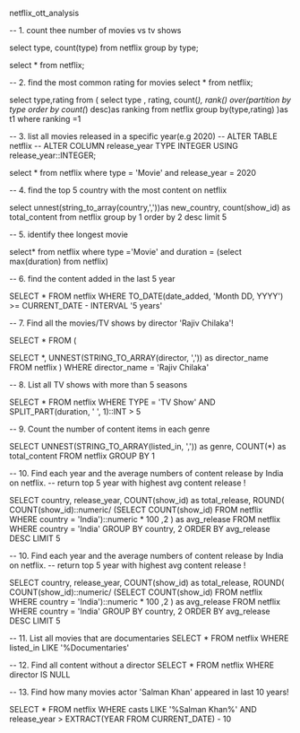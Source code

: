 netflix_ott_analysis

-- 1. count thee number of movies vs tv shows

select type,
count(type) 
from netflix 
group by type;

select * from netflix;



-- 2. find the most common rating for movies 
select * from netflix;

select type,rating
from
(
select type , rating, count(*),
rank() over(partition by type order by count(*) desc)as ranking
from netflix
group by(type,rating)
)as t1
where ranking =1




-- 3. list all movies released in a  specific year(e.g 2020)
-- ALTER TABLE netflix
-- ALTER COLUMN release_year TYPE INTEGER USING release_year::INTEGER;

select * from netflix where
type = 'Movie' and 
release_year = 2020



-- 4. find the top 5 country with the most content on netflix

select 
unnest(string_to_array(country,','))as new_country,
count(show_id) as total_content
from netflix
group by 1
order by 2 desc
limit 5



-- 5. identify thee  longest movie

select* from netflix
where type ='Movie'
and
duration = (select max(duration)  from netflix)


-- 6. find the content added in the last 5 year

SELECT
*
FROM netflix
WHERE TO_DATE(date_added, 'Month DD, YYYY') >= CURRENT_DATE - INTERVAL '5 years'


-- 7. Find all the movies/TV shows by director 'Rajiv Chilaka'!


SELECT *
FROM
(

SELECT 
	*,
	UNNEST(STRING_TO_ARRAY(director, ',')) as director_name
FROM 
netflix
)
WHERE 
	director_name = 'Rajiv Chilaka'


-- 8. List all TV shows with more than 5 seasons

SELECT *
FROM netflix
WHERE 
	TYPE = 'TV Show'
	AND
	SPLIT_PART(duration, ' ', 1)::INT > 5



-- 9. Count the number of content items in each genre

SELECT 
	UNNEST(STRING_TO_ARRAY(listed_in, ',')) as genre,
	COUNT(*) as total_content
FROM netflix
GROUP BY 1



-- 10. Find each year and the average numbers of content release by India on netflix. 
-- return top 5 year with highest avg content release !


SELECT 
	country,
	release_year,
	COUNT(show_id) as total_release,
	ROUND(
		COUNT(show_id)::numeric/
								(SELECT COUNT(show_id) FROM netflix WHERE country = 'India')::numeric * 100 
		,2
		)
		as avg_release
FROM netflix
WHERE country = 'India' 
GROUP BY country, 2
ORDER BY avg_release DESC 
LIMIT 5

-- 10. Find each year and the average numbers of content release by India on netflix. 
-- return top 5 year with highest avg content release !


SELECT 
	country,
	release_year,
	COUNT(show_id) as total_release,
	ROUND(
		COUNT(show_id)::numeric/
								(SELECT COUNT(show_id) FROM netflix WHERE country = 'India')::numeric * 100 
		,2
		)
		as avg_release
FROM netflix
WHERE country = 'India' 
GROUP BY country, 2
ORDER BY avg_release DESC 
LIMIT 5

-- 11. List all movies that are documentaries
SELECT * FROM netflix
WHERE listed_in LIKE '%Documentaries'



-- 12. Find all content without a director
SELECT * FROM netflix
WHERE director IS NULL


-- 13. Find how many movies actor 'Salman Khan' appeared in last 10 years!

SELECT * FROM netflix
WHERE 
	casts LIKE '%Salman Khan%'
	AND 
	release_year > EXTRACT(YEAR FROM CURRENT_DATE) - 10



